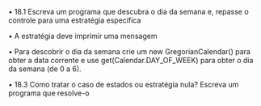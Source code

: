 • 18.1 Escreva um programa que descubra o dia da
semana e, repasse o controle para uma estratégia
específica

• A estratégia deve imprimir uma mensagem

• Para descobrir o dia da semana crie um new
GregorianCalendar() para obter a data corrente e use
get(Calendar.DAY_OF_WEEK) para obter o dia da
semana (de 0 a 6).

• 18.3 Como tratar o caso de estados ou estratégia nula? Escreva um programa que resolve-o
